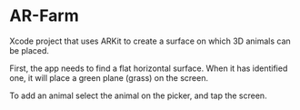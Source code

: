 # AR-Farm
Xcode project that uses ARKit to create a surface on which 3D animals can be placed.

First, the app needs to find a flat horizontal surface. When it has identified one, it will place a green plane (grass) on the screen.

To add an animal select the animal on the picker, and tap the screen.
